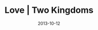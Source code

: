 ---
layout: message
category: message
series: "Kingdom Come"
title: "Love | Two Kingdoms"
date: 2013-10-12
video-description: ""
video-title: "Love | Two Kingdoms"
video: "https://s3.amazonaws.com/crossroadsvideomessages/kingdom_come_1.mp4"
audio-description: ""
audio: "http://www.crossroads.net/players/media/hq/kingdom_come_1.mp3"
audio-title: "Love | Two Kingdoms"
audio-duration: "44&#58;26"
program-description: "Program &#58; Wk1 Kingdom Come"
program: "http://www.crossroads.net/players/media/hq/KingdomProgram_Week1_LO.pdf"
program-title: "Love | Two Kingdoms"
---